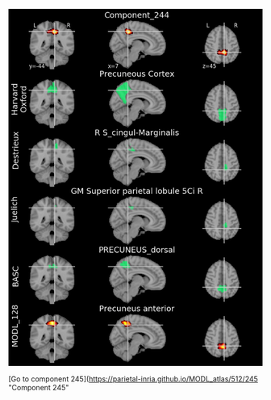 


![244](preliminary/244.jpg "Component 244")

[Go to component 245](https://parietal-inria.github.io/MODL_atlas/512/245 "Component 245"